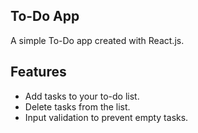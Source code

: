 ## To-Do App
A simple To-Do app created with React.js.
## Features

- Add tasks to your to-do list.
- Delete tasks from the list.
- Input validation to prevent empty tasks.
